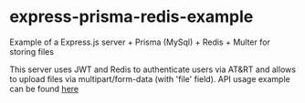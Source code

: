 # express-prisma-redis-example
Example of a Express.js server + Prisma (MySql) + Redis + Multer for storing files

This server uses JWT and Redis to authenticate users via AT&RT and allows to upload files via multipart/form-data (with 'file' field). API usage example can be found [here](https://github.com/vaguue/express-prisma-redis-example/blob/main/test/exampleUsage.js)
